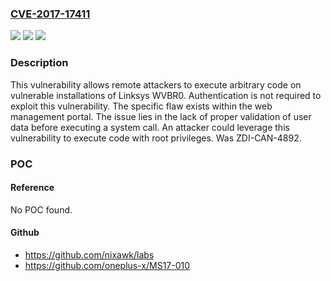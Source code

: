 ### [CVE-2017-17411](https://cve.mitre.org/cgi-bin/cvename.cgi?name=CVE-2017-17411)
![](https://img.shields.io/static/v1?label=Product&message=Linksys%20WVBR0&color=blue)
![](https://img.shields.io/static/v1?label=Version&message=n%2Fa&color=blue)
![](https://img.shields.io/static/v1?label=Vulnerability&message=CWE-78-Improper%20Neutralization%20of%20Special%20Elements%20used%20in%20an%20OS%20Command%20('OS%20Command%20Injection')&color=brighgreen)

### Description

This vulnerability allows remote attackers to execute arbitrary code on vulnerable installations of Linksys WVBR0. Authentication is not required to exploit this vulnerability. The specific flaw exists within the web management portal. The issue lies in the lack of proper validation of user data before executing a system call. An attacker could leverage this vulnerability to execute code with root privileges. Was ZDI-CAN-4892.

### POC

#### Reference
No POC found.

#### Github
- https://github.com/nixawk/labs
- https://github.com/oneplus-x/MS17-010

